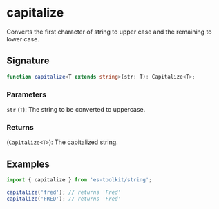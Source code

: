 # capitalize

Converts the first character of string to upper case and the remaining to lower case.

## Signature

```typescript
function capitalize<T extends string>(str: T): Capitalize<T>;
```

### Parameters

`str` (`T`): The string to be converted to uppercase.

### Returns

(`Capitalize<T>`): The capitalized string.

## Examples

```typescript
import { capitalize } from 'es-toolkit/string';

capitalize('fred'); // returns 'Fred'
capitalize('FRED'); // returns 'Fred'
```
